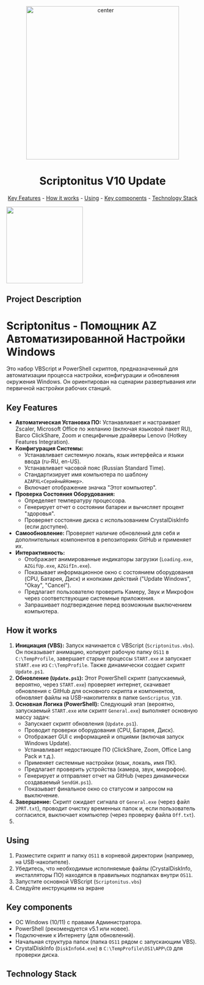 <p align="center">
  <img src="https://i.postimg.cc/K8ZcLZQz/AZGif3.gif" alt="center" width="400" height="auto">
</p>
<h1 align="center">Scriptonitus V10 Update</h1>
<p align="center"><a href="#key-features">Key Features</a> - <a href="#how-it-works">How it works</a> - <a href="#using">Using</a> - <a href="#key-components">Key components</a> - <a href="#technology-stack">Technology Stack</a></p>

<p align="left">
  <img src="https://i.postimg.cc/d0fJzGFk/AZGif-Install1.gif" alt="" width="200" height="auto">
</p>

## Project Description

# Scriptonitus - Помощник AZ Автоматизированной Настройки Windows

Это набор VBScript и PowerShell скриптов, предназначенный для автоматизации процесса настройки, конфигурации и обновления окружения Windows. Он ориентирован на сценарии развертывания или первичной настройки рабочих станций.

## Key Features

*   **Автоматическая Установка ПО:** Устанавливает и настраивает Zscaler, Microsoft Office по желанию (включая языковой пакет RU), Barco ClickShare, Zoom и специфичные драйверы Lenovo (Hotkey Features Integration).
*   **Конфигурация Системы:**
    *   Устанавливает системную локаль, язык интерфейса и языки ввода (ru-RU, en-US).
    *   Устанавливает часовой пояс (Russian Standard Time).
    *   Стандартизирует имя компьютера по шаблону `AZAPXL<СерийныйНомер>`.
    *   Включает отображение значка "Этот компьютер".
*   **Проверка Состояния Оборудования:**
    *   Определяет температуру процессора.
    *   Генерирует отчет о состоянии батареи и вычисляет процент "здоровья".
    *   Проверяет состояние диска с использованием CrystalDiskInfo (если доступен).
*   **Самообновление:** Проверяет наличие обновлений для себя и дополнительных компонентов в репозиториях GitHub и применяет их.
*   **Интерактивность:**
    *   Отображает анимированные индикаторы загрузки (`Loading.exe`, `AZGifUp.exe`, `AZGifIn.exe`).
    *   Показывает информационное окно с состоянием оборудования (CPU, Батарея, Диск) и кнопками действий ("Update Windows", "Okay", "Cancel").
    *   Предлагает пользователю проверить Камеру, Звук и Микрофон через соответствующие системные приложения.
    *   Запрашивает подтверждение перед возможным выключением компьютера.

## How it works

1.  **Инициация (VBS):** Запуск начинается с VBScript (`Scriptonitus.vbs`). Он показывает анимацию, копирует рабочую папку `OS11` в `C:\TempProfile`, завершает старые процессы `START.exe` и запускает `START.exe` из `C:\TempProfile`. Также динамически создает скрипт `Update.ps1`.
2.  **Обновление (`Update.ps1`):** Этот PowerShell скрипт (запускаемый, вероятно, через `START.exe`) проверяет интернет, скачивает обновления с GitHub для основного скрипта и компонентов, обновляет файлы на USB-накопителях в папке `GenScriptus_V10`.
3.  **Основная Логика (PowerShell):** Следующий этап (вероятно, запускаемый `START.exe` или скрипт `General.exe`) выполняет основную массу задач:
    *   Запускает скрипт обновления (`Update.ps1`).
    *   Проводит проверки оборудования (CPU, Батарея, Диск).
    *   Отображает GUI с информацией и опциями (включая запуск Windows Update).
    *   Устанавливает недостающее ПО (ClickShare, Zoom, Office Lang Pack и т.д.).
    *   Применяет системные настройки (язык, локаль, имя ПК).
    *   Предлагает проверить устройства (камера, звук, микрофон).
    *   Генерирует и отправляет отчет на GitHub (через динамически создаваемый `SendGH.ps1`).
    *   Показывает финальное окно со статусом и запросом на выключение.
4.  **Завершение:** Скрипт ожидает сигнала от `General.exe` (через файл `2PRT.txt`), проводит очистку временных папок и, если пользователь согласился, выключает компьютер (через проверку файла `Off.txt`).
5.

## Using

1.  Разместите скрипт и папку `OS11` в корневой директории (например, на USB-накопителе).
2.  Убедитесь, что необходимые исполняемые файлы (CrystalDiskInfo, инсталляторы ПО) находятся в правильных подпапках внутри `OS11`.
3.  Запустите основной VBScript (`Scriptonitus.vbs`)
4.  Следуйте инструкциям на экране

## Key components

*   ОС Windows (10/11) с правами Администратора.
*   PowerShell (рекомендуется v5.1 или новее).
*   Подключение к Интернету (для обновлений).
*   Начальная структура папок (папка `OS11` рядом с запускающим VBS).
*   CrystalDiskInfo (`DiskInfo64.exe`) в `C:\TempProfile\OS1\APP\CD` для проверки диска.

## Technology Stack

<img src="https://i.postimg.cc/ncWpPvGy/1.jpg" alt="">

<img src="https://i.postimg.cc/05WszpFz/2.jpg" alt="">

<img src="https://i.postimg.cc/s2rFkKQN/3.jpg" alt="">

<img src="https://i.postimg.cc/WbNwHZ1w/41.jpg" alt=""> 
<img src="https://i.postimg.cc/mD4HFxcy/42.jpg" alt="">
